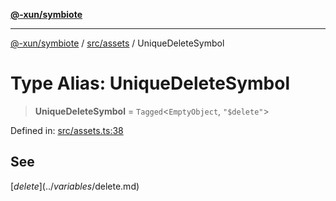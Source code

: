 [**@-xun/symbiote**](../../../README.md)

***

[@-xun/symbiote](../../../README.md) / [src/assets](../README.md) / UniqueDeleteSymbol

# Type Alias: UniqueDeleteSymbol

> **UniqueDeleteSymbol** = `Tagged`\<`EmptyObject`, `"$delete"`\>

Defined in: [src/assets.ts:38](https://github.com/Xunnamius/symbiote/blob/d3ba681e901541a46f90d6c5430608fbfc28926c/src/assets.ts#L38)

## See

[$delete](../variables/$delete.md)
